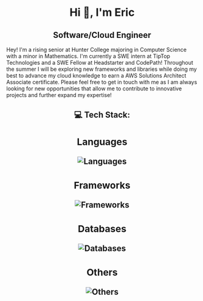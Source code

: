 <h1 align='center'><strong>Hi 👋, I'm Eric</strong>
  <h2 align='center'><strong>Software/Cloud Engineer</strong></h2>
  Hey! I'm a rising senior at Hunter College majoring in Computer Science with a minor in Mathematics. I'm currently a SWE intern at TipTop Technologies and a SWE Fellow at Headstarter and CodePath! Throughout the summer I will be exploring new frameworks and libraries while doing my best to advance my cloud knowledge to earn a AWS Solutions Architect Associate certificate. Please feel free to get in touch with me as I am always looking for new opportunities that allow me to contribute to innovative projects and further expand my expertise!
  <!--Fun Fact: When you are kicked out of an organization, all the commits go away as well 🙃-->
    
  <h2 align='center'>💻 Tech Stack:
    <div align='center'> 
      <h3><strong>Languages</strong></h3>
      <img src="https://skillicons.dev/icons?i=ts,js,cpp,py,sql&theme=dark&perline=3" alt="Languages">
      <h3><strong>Frameworks</strong></h3>
      <img src="https://skillicons.dev/icons?i=react,nextjs,nodejs,express,tailwind,bootstrap,bun,elysia&theme=dark&perline=3" alt="Frameworks">
      <h3><strong>Databases</strong></h3>
      <img src="https://skillicons.dev/icons?i=aws,firebase,redis,docker,mongodb,mysql&theme=dark&perline=3" alt="Databases">
      <h3><strong>Others</strong></h3>
      <img src="https://skillicons.dev/icons?i=aws,discordjs,jquery,git,jest,matlab,npm,yarn&theme=dark&perline=3" alt="Others">
    </div>
  </h2>
<h1/>
<!-- Proudly created with GPRM ( https://gprm.itsvg.in ) -->
<!-- Proudly created with GPRM ( https://gprm.itsvg.in ) -->

